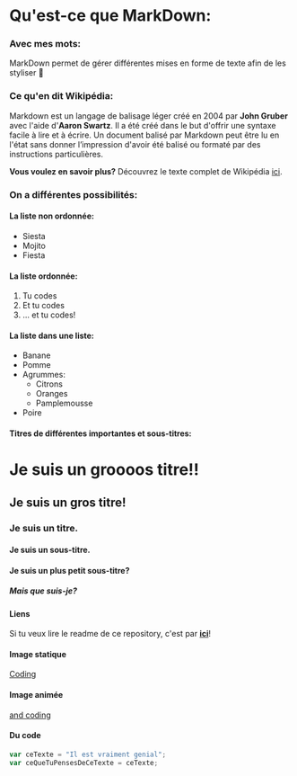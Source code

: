 # Qu'est-ce que MarkDown:

### Avec mes mots:
MarkDown permet de gérer différentes mises en forme de texte afin de les styliser 🙊

### Ce qu'en dit Wikipédia:
Markdown est un langage de balisage léger créé en 2004 par **John Gruber** avec l'aide d'**Aaron Swartz**. Il a été créé dans le but d'offrir une syntaxe facile à lire et à écrire. Un document balisé par Markdown peut être lu en l'état sans donner l’impression d'avoir été balisé ou formaté par des instructions particulières.

**Vous voulez en savoir plus?**
Découvrez le texte complet de Wikipédia [ici](https://fr.wikipedia.org/wiki/Markdown).

### On a différentes possibilités:
#### La liste non ordonnée:
* Siesta
* Mojito
* Fiesta

#### La liste ordonnée:
1. Tu codes
2. Et tu codes
3. ... et tu codes!

#### La liste dans une liste:
* Banane
* Pomme
* Agrummes:
  * Citrons
  * Oranges
  * Pamplemousse
* Poire

#### Titres de différentes importantes et sous-titres:
# Je suis un groooos titre!!
## Je suis un gros titre!
### Je suis un titre.
#### Je suis un sous-titre.
#### Je suis un plus petit sous-titre?
##### Mais que suis-je?

#### Liens
Si tu veux lire le readme de ce repository, c'est par **[ici](https://github.com/ClaraCliment/exercise-markdown/blob/main/README.md)**!


#### Image statique

[Coding](https://www.thecoderpedia.com/wp-content/uploads/2020/06/Programming-Memes-Programmer-while-sleeping.jpg)


#### Image animée

[and coding](https://media.giphy.com/media/zOvBKUUEERdNm/giphy.gif)


#### Du code
```javascript
var ceTexte = "Il est vraiment genial";
var ceQueTuPensesDeCeTexte = ceTexte;
```




